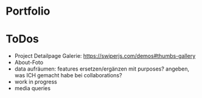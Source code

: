 # Portfolio

# ToDos

- Project Detailpage Galerie: https://swiperjs.com/demos#thumbs-gallery
- About-Foto
- data aufräumen: features ersetzen/ergänzen mit purposes? angeben, was ICH gemacht habe bei collaborations?
- work in progress
- media queries
